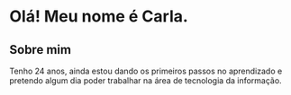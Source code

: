 # Olá! Meu nome é Carla.
## Sobre mim
Tenho 24 anos, ainda estou dando os primeiros passos no aprendizado e pretendo algum dia poder trabalhar na área de tecnologia da informação.